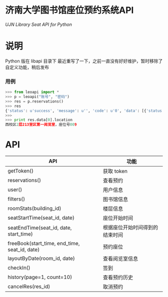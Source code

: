# 济南大学图书馆座位预约系统API
_UJN Library Seat API for Python_
# 说明
Python 版在 libapi 目录下
最近重写了一下，之前一直没有好好维护，暂时移除了自定义功能，稍后发布

### 用例
``` Python
>>> from leoapi import *
>>> p = leoapi("账号", "密码")
>>> res = p.reservations()
>>> res
{'status': u'success', 'message': u'', 'code': u'0', 'data': [{'status': u'RESERVE', 'begin': u'12:00', 'end': u'16:00', 'awayEnd': None, 'receipt': u'2001-283-3', 'awayBegin': None, 'userEnded': False, 'id': 4565283, 'onDate': u'2018-09-12', 'actualBegin': None, 'location': u'\u897f\u6821\u533a2\u5c42213\u5ba4\u533a\u7b2c\u4e00\u9605\u89c8\u5ba4\uff0c\u5ea7\u4f4d\u53f7009', 'message': u'\u8bf7\u5728 09\u670812\u65e511\u70b915\u5206 \u81f3 12\u70b915\u5206 \u4e4b\u95f4\u524d\u5f80\u573a\u9986\u7b7e\u5230', 'seatId': 22803}]}
>>>
>>> print res.data[0].location
西校区2层213室区第一阅览室，座位号009
```

# API
| API                                           | 功能                           |
|-----------------------------------------------|--------------------------------|
| getToken()                                    | 获取 token                     |
| reservations()                                | 查看预约                       |
| user()                                        | 用户信息                       |
| filters()                                     | 图书馆信息                     |
| roomStats(building_id)                        | 楼层信息                       |
| seatStartTime(seat_id, date)                  | 座位开始时间                   |
| seatEndTime(seat_id, date, start_time)        | 根据座位开始时间得到的结束时间 |
| freeBook(start_time, end_time, seat_id, date) | 预约座位                       |
| layoutByDate(room_id, date)                   | 查看阅览室信息                 |
| checkIn()                                     | 签到                           |
| history(page=1, count=10)                     | 查看预约历史                   |
| cancelRes(res_id)                             | 取消预约                       |

